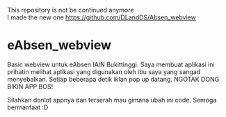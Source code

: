 This repository is not be continued anymore <br/>
I made the new one https://github.com/DLandDS/Absen_webview

# eAbsen_webview
Basic webview untuk eAbsen IAIN Bukittinggi. Saya membuat aplikasi ini prihatin melihat aplikasi yang digunakan oleh ibu saya yang sangad menyebalkan. Setiap beberapa detik iklan pop up datang. NGOTAK DONG BIKIN APP BOS!

Silahkan donlot appnya dan terserah mau gimana ubah ini code.
Semoga bermanfaat :D
